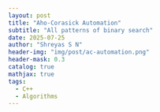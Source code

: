 ```yaml
---
layout: post
title: "Aho-Corasick Automation"
subtitle: "All patterns of binary search"
date: 2025-07-25
author: "Shreyas S N"
header-img: "img/post/ac-automation.png"
header-mask: 0.3
catalog: true
mathjax: true
tags:
  - C++
  - Algorithms
---
```

